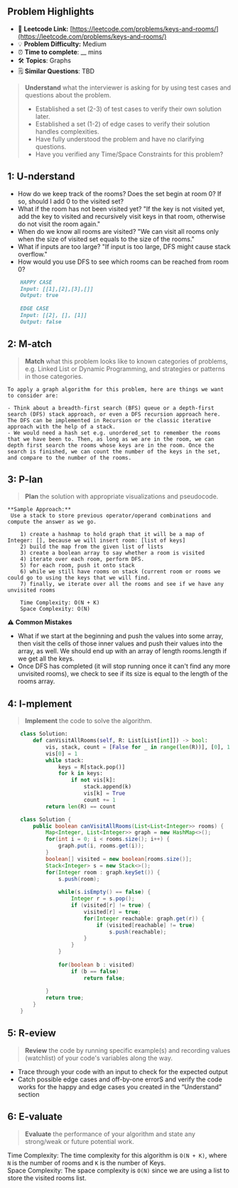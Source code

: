 ## Problem Highlights

* 🔗 **Leetcode Link:** [https://leetcode.com/problems/keys-and-rooms/](https://leetcode.com/problems/keys-and-rooms/)
* 💡 **Problem Difficulty:** Medium
* ⏰ **Time to complete**: __ mins
* 🛠️ **Topics**: Graphs
* 🗒️ **Similar Questions**: TBD

> **Understand** what the interviewer is asking for by using test cases and questions about the problem.
> 
> - Established a set (2-3) of test cases to verify their own solution later.
> - Established a set (1-2) of edge cases to verify their solution handles complexities.
> - Have fully understood the problem and have no clarifying questions.
> - Have you verified any Time/Space Constraints for this problem?

## 1: U-nderstand

- How do we keep track of the rooms? Does the set begin at room 0? If so, should I add 0 to the visited set?
- What if the room has not been visited yet? "If the key is not visited yet, add the key to visited and recursively visit keys in that room, otherwise do not visit the room again."
- When do we know all rooms are visited? "We can visit all rooms only when the size of visited set equals to the size of the rooms."
- What if inputs are too large? "If input is too large, DFS might cause stack overflow."
- How would you use DFS to see which rooms can be reached from room 0?
    
```markdown
    HAPPY CASE
    Input: [[1],[2],[3],[]]
    Output:	true
    
    EDGE CASE 
    Input: [[2], [], [1]]
    Output: false
```
    
## 2: M-atch

> **Match** what this problem looks like to known categories of problems, e.g. Linked List or Dynamic Programming, and strategies or patterns in those categories.
    
    To apply a graph algorithm for this problem, here are things we want to consider are:
    
    - Think about a breadth-first search (BFS) queue or a depth-first search (DFS) stack approach, or even a DFS recursion approach here. The DFS can be implemented in Recursion or the classic iterative approach with the help of a stack.
    - We would need a hash set e.g. unordered_set to remember the rooms that we have been to. Then, as long as we are in the room, we can depth first search the rooms whose keys are in the room. Once the search is finished, we can count the number of the keys in the set, and compare to the number of the rooms.

## 3: P-lan

> **Plan** the solution with appropriate visualizations and pseudocode.
    
    **Sample Approach:**
     Use a stack to store previous operator/operand combinations and compute the answer as we go.
    
```
    1) create a hashmap to hold graph that it will be a map of Integer: [], because we will insert room: [list of keys]
    2) build the map from the given list of lists
    3) create a boolean array to say whether a room is visited
    4) iterate over each room, perform DFS.
    5) for each room, push it onto stack
    6) while we still have rooms on stack (current room or rooms we could go to using the keys that we will find.
    7) finally, we iterate over all the rooms and see if we have any unvisited rooms
    
    Time Complexity: O(N + K)
    Space Complexity: O(N)
```
    
⚠️ **Common Mistakes**

* What if we start at the beginning and push the values into some array, then visit the cells of those inner values and push their values into the array, as well. We should end up with an array of length rooms.length if we get all the keys.
* Once DFS has completed (it will stop running once it can't find any more unvisited rooms), we check to see if its size is equal to the length of the rooms array.

## 4: I-mplement

> **Implement** the code to solve the algorithm.
    
```python
    class Solution:
        def canVisitAllRooms(self, R: List[List[int]]) -> bool:
            vis, stack, count = [False for _ in range(len(R))], [0], 1
            vis[0] = 1
            while stack:
                keys = R[stack.pop()]
                for k in keys:
                    if not vis[k]:
                        stack.append(k)
                        vis[k] = True
                        count += 1
            return len(R) == count
```
    
```java
    class Solution {
        public boolean canVisitAllRooms(List<List<Integer>> rooms) {     
            Map<Integer, List<Integer>> graph = new HashMap<>();
            for(int i = 0; i < rooms.size(); i++) {
                graph.put(i, rooms.get(i));
            }
            boolean[] visited = new boolean[rooms.size()];
            Stack<Integer> s = new Stack<>();
            for(Integer room : graph.keySet()) {
                s.push(room);
    
                while(s.isEmpty() == false) {
                    Integer r = s.pop();
                    if (visited[r] != true) {
                        visited[r] = true;
                        for(Integer reachable: graph.get(r)) {
                            if (visited[reachable] != true)
                                s.push(reachable);
                        }
                    }
                }
                
                for(boolean b : visited)
                    if (b == false)
                        return false;
                
            }
            return true;
        }
    }
```
    
## 5: R-eview
    
> **Review** the code by running specific example(s) and recording values (watchlist) of your code's variables along the way.

- Trace through your code with an input to check for the expected output
- Catch possible edge cases and off-by-one errorS and verify the code works for the happy and edge cases you created in the “Understand” section

    
## 6: E-valuate

> **Evaluate** the performance of your algorithm and state any strong/weak or future potential work.

Time Complexity: The time complexity for this algorithm is `O(N + K)`, where `N` is the number of rooms and `K` is the number of Keys.
<br>
Space Complexity: The space complexity is `O(N)` since we are using a list to store the visited rooms list.